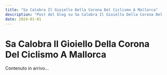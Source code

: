 ```yaml
---
title: "Sa Calobra Il Gioiello Della Corona Del Ciclismo A Mallorca"
description: "Post del blog su Sa Calobra Il Gioiello Della Corona Del Ciclismo A Mallorca"
date: 2024-01-01
---
```


# Sa Calobra Il Gioiello Della Corona Del Ciclismo A Mallorca

Contenuto in arrivo...
